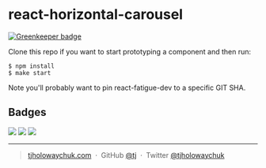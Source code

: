 
# react-horizontal-carousel

[![Greenkeeper badge](https://badges.greenkeeper.io/rohmanhm/react-horizontal-carousel.svg)](https://greenkeeper.io/)

Clone this repo if you want to start prototyping a component and then run:

```
$ npm install
$ make start
```

Note you'll probably want to pin react-fatigue-dev to a specific GIT SHA.

## Badges

![](https://img.shields.io/badge/license-MIT-blue.svg)
![](https://img.shields.io/badge/status-stable-green.svg)
[![](http://apex.sh/images/badge.svg)](https://apex.sh/ping/)

---

> [tjholowaychuk.com](http://tjholowaychuk.com) &nbsp;&middot;&nbsp;
> GitHub [@tj](https://github.com/tj) &nbsp;&middot;&nbsp;
> Twitter [@tjholowaychuk](https://twitter.com/tjholowaychuk)
